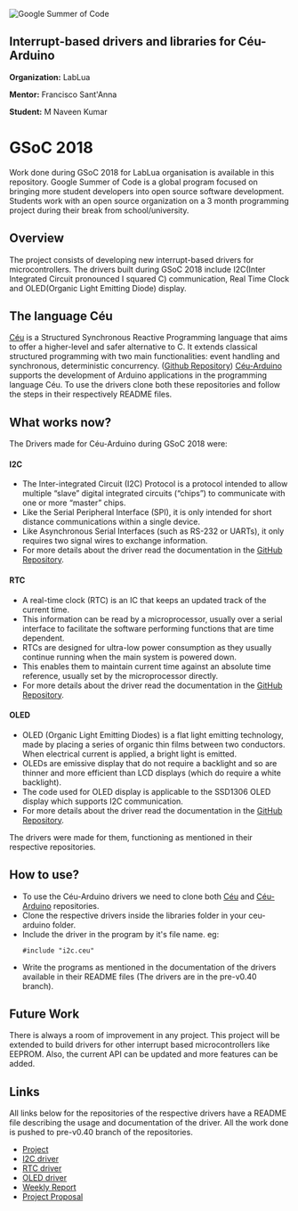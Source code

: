 ![Google Summer of Code](https://musescore.org/sites/musescore.org/files/Capture%20d'e%CC%81cran%202016-03-01%2009.48.11.png)

## Interrupt-based drivers and libraries for Céu-Arduino

**Organization:** LabLua

**Mentor:** Francisco Sant'Anna

**Student:** M Naveen Kumar

# GSoC 2018
Work done during GSoC 2018 for LabLua organisation is available in this repository. Google Summer of Code is a global program focused on bringing more student developers into open source software development. Students work with an open source organization on a 3 month programming project during their break from school/university.

## Overview
The project consists of developing new interrupt-based drivers for microcontrollers. The drivers built during GSoC 2018 include I2C(Inter Integrated Circuit pronounced I squared C) communication, Real Time Clock and OLED(Organic Light Emitting Diode) display.

## The language Céu
[Céu](http://www.ceu-lang.org/) is a Structured Synchronous Reactive Programming language that aims to offer a higher-level and safer alternative to C. It extends classical structured programming with two main functionalities: event handling and synchronous, deterministic concurrency. ([Github Repository](https://github.com/ceu-lang/ceu))
[Céu-Arduino](https://github.com/ceu-lang/ceu-arduino) supports the development of Arduino applications in the programming language Céu.
To use the drivers clone both these repositories and follow the steps in their respectively README files.

## What works now?
The Drivers made for Céu-Arduino during GSoC 2018 were:
#### I2C
- The Inter-integrated Circuit (I2C) Protocol is a protocol intended to allow multiple “slave” digital integrated circuits (“chips”) to communicate with one or more “master” chips.
- Like the Serial Peripheral Interface (SPI), it is only intended for short distance communications within a single device.
- Like Asynchronous Serial Interfaces (such as RS-232 or UARTs), it only requires two signal wires to exchange information.
- For more details about the driver read the documentation in the [GitHub Repository](https://github.com/ceu-arduino/driver-i2c/tree/pre-v0.40).
#### RTC
- A real-time clock (RTC) is an IC that keeps an updated track of the current time.
- This information can be read by a microprocessor, usually over a serial interface to facilitate the software performing functions that are time dependent.
- RTCs are designed for ultra-low power consumption as they usually continue running when the main system is powered down.
- This enables them to maintain current time against an absolute time reference, usually set by the microprocessor directly.
- For more details about the driver read the documentation in the [GitHub Repository](https://github.com/ceu-arduino/driver-rtc/tree/pre-v0.40).
#### OLED
- OLED (Organic Light Emitting Diodes) is a flat light emitting technology, made by placing a series of organic thin films between two conductors. When electrical current is applied, a bright light is emitted.
- OLEDs are emissive display that do not require a backlight and so are thinner and more efficient than LCD displays (which do require a white backlight).
- The code used for OLED display is applicable to the SSD1306 OLED display which supports I2C communication.
- For more details about the driver read the documentation in the [GitHub Repository](https://github.com/ceu-arduino/driver-oled/tree/pre-v0.40).

The drivers were made for them, functioning as mentioned in their respective repositories.

## How to use?
- To use the Céu-Arduino drivers we need to clone both [Céu](https://github.com/ceu-lang/ceu) and [Céu-Arduino](https://github.com/ceu-lang/ceu-arduino) repositories.
- Clone the respective drivers inside the libraries folder in your ceu-arduino folder.
- Include the driver in the program by it's file name. eg:
    ```
    #include "i2c.ceu"
    ```
- Write the programs as mentioned in the documentation of the drivers available in their README files (The drivers are in the pre-v0.40 branch).

## Future Work
There is always a room of improvement in any project. This project will be extended to build drivers for other interrupt based microcontrollers like EEPROM. Also, the current API can be updated and more features can be added.

## Links
All links below for the repositories of the respective drivers have a README file describing the usage and documentation of the driver. All the work done is pushed to pre-v0.40 branch of the repositories.
- [Project](https://summerofcode.withgoogle.com/dashboard/project/5737152055345152/overview/)
- [I2C driver](https://github.com/ceu-arduino/driver-i2c/tree/pre-v0.40)
- [RTC driver](https://github.com/ceu-arduino/driver-rtc/tree/pre-v0.40)
- [OLED driver](https://github.com/ceu-arduino/driver-oled/tree/pre-v0.40)
- [Weekly Report](https://github.com/mnaveenkumar2009/GSoC-2018/blob/master/report.md)
- [Project Proposal](https://github.com/mnaveenkumar2009/GSoC-2018/blob/master/Project%20proposal.pdf)
